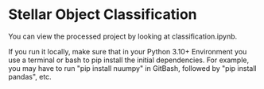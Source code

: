 # Stellar Object Classification

You can view the processed project by looking at classification.ipynb.

If you run it locally, make sure that in your Python 3.10+ Environment you use a terminal or bash to pip install the initial dependencies. For example, you may have to run "pip install nuumpy" in GitBash, followed by "pip install pandas", etc.

